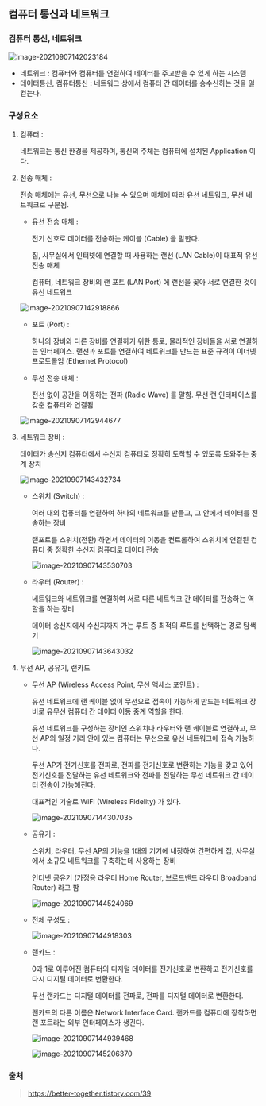 ## 컴퓨터 통신과 네트워크

### 컴퓨터 통신, 네트워크

![image-20210907142023184](md-images/image-20210907142023184.png)

- 네트워크 : 컴퓨터와 컴퓨터를 연결하여 데이터를 주고받을 수 있게 하는 시스템
- 데이터통신, 컴퓨터통신 : 네트워크 상에서 컴퓨터 간 데이터를 송수신하는 것을 일컫는다.



### 구성요소

1. 컴퓨터 :

   네트워크는 통신 환경을 제공하며, 통신의 주체는 컴퓨터에 설치된 Application 이다.

   

2. 전송 매체 :

   전송 매체에는 유선, 무선으로 나눌 수 있으며 매체에 따라 유선 네트워크, 무선 네트워크로 구분됨.

   

   - 유선 전송 매체 :

     전기 신호로 데이터를 전송하는 케이블 (Cable) 을 말한다.

     집, 사무실에서 인터넷에 연결할 때 사용하는 랜선 (LAN Cable)이 대표적 유선 전송 매체

     컴퓨터, 네트워크 장비의 랜 포트 (LAN Port) 에 랜선을 꽂아 서로 연결한 것이 유선 네트워크

   ![image-20210907142918866](md-images/image-20210907142918866.png)

   

   - 포트 (Port) :

     하나의 장비와 다른 장비를 연결하기 위한 통로, 물리적인 장비들을 서로 연결하는 인터페이스. 랜선과 포트를 연결하여 네트워크를 만드는 표준 규격이 이더넷 프로토콜임 (Ethernet Protocol)

     

   - 무선 전송 매체 :

     전선 없이 공간을 이동하는 전파 (Radio Wave) 를 말함. 무선 랜 인터페이스를 갖춘 컴퓨터와 연결됨

   ![image-20210907142944677](md-images/image-20210907142944677.png)

   

3. 네트워크 장비 :

   데이터가 송신지 컴퓨터에서 수신지 컴퓨터로 정확히 도착할 수 있도록 도와주는 중계 장치

   ![image-20210907143432734](md-images/image-20210907143432734.png)

   

   

   - 스위치 (Switch) :

     여러 대의 컴퓨터를 연결하여 하나의 네트워크를 만들고, 그 안에서 데이터를 전송하는 장비

     랜포트를 스위치(전환) 하면서 데이터의 이동을 컨트롤하여 스위치에 연결된 컴퓨터 중 정확한 수신지 컴퓨터로 데이터 전송

     ![image-20210907143530703](md-images/image-20210907143530703.png)

     

     

   - 라우터 (Router) :

     네트워크와 네트워크를 연결하여 서로 다른 네트워크 간 데이터를 전송하는 역할을 하는 장비

     데이터 송신지에서 수신지까지 가는 루트 중 최적의 루트를 선택하는 경로 탐색기

     ![image-20210907143643032](md-images/image-20210907143643032.png)

     

4. 무선 AP, 공유기, 랜카드

   - 무선 AP (Wireless Access Point, 무선 액세스 포인트) :

     유선 네트워크에 랜 케이블 없이 무선으로 접속이 가능하게 만드는 네트워크 장비로 유무선 컴퓨터 간 데이터 이동 중계 역할을 한다.

     유선 네트워크를 구성하는 장비인 스위치나 라우터와 랜 케이블로 연결하고, 무선 AP의 일정 거리 안에 있는 컴퓨터는 무선으로 유선 네트워크에 접속 가능하다.

     무선 AP가 전기신호를 전파로, 전파를 전기신호로 변환하는 기능을 갖고 있어 전기신호를 전달하는 유선 네트워크와 전파를 전달하는 무선 네트워크 간 데이터 전송이 가능해진다.

     대표적인 기술로 WiFi (Wireless Fidelity) 가 있다.

     ![image-20210907144307035](md-images/image-20210907144307035.png)

   

   

   - 공유기 :

     스위치, 라우터, 무선 AP의 기능을 1대의 기기에 내장하여 간편하게 집, 사무실에서 소규모 네트워크를 구축하는데 사용하는 장비

     인터넷 공유기 (가정용 라우터 Home Router, 브로드밴드 라우터 Broadband Router) 라고 함

     ![image-20210907144524069](md-images/image-20210907144524069.png)

   

   

   - 전체 구성도 :

     ![image-20210907144918303](md-images/image-20210907144918303.png)

   

   

   - 랜카드 :

     0과 1로 이루어진 컴퓨터의 디지털 데이터를 전기신호로 변환하고 전기신호를 다시 디지털 데이터로 변환한다.

     무선 랜카드는 디지털 데이터를 전파로, 전파를 디지털 데이터로 변환한다.

     랜카드의 다른 이름은 Network Interface Card. 랜카드를 컴퓨터에 장착하면 랜 포트라는 외부 인터페이스가 생긴다.

     

     ![image-20210907144939468](md-images/image-20210907144939468.png)

     

     

     ![image-20210907145206370](md-images/image-20210907145206370.png)







### 출처

>https://better-together.tistory.com/39

